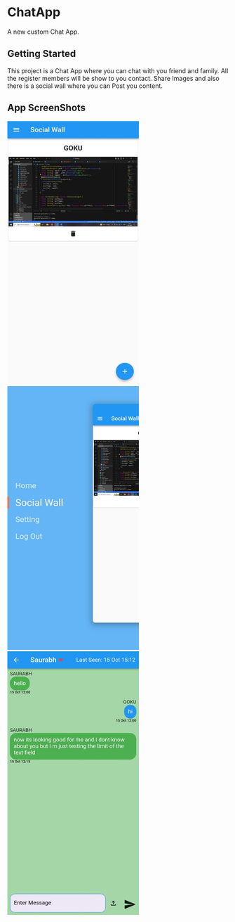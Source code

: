 # ChatApp

A new custom Chat App.

## Getting Started

This project is a Chat App where you can chat with you friend and family.
All the register members will be show to you contact.
Share Images and also there is a social wall where you can Post you content.

## App ScreenShots

<img src="https://github.com/Saurabh7Goku/ChatApp/blob/main/assets/ss1.jpeg" width="300" height="600" alt="Screenshot 1">

<img src="https://github.com/Saurabh7Goku/ChatApp/blob/main/assets/ss2.jpeg" width="300" height="600" alt="Screenshot 2">

<img src="https://github.com/Saurabh7Goku/ChatApp/blob/main/assets/ss3.jpeg" width="300" height="600" alt="Screenshot 3">



